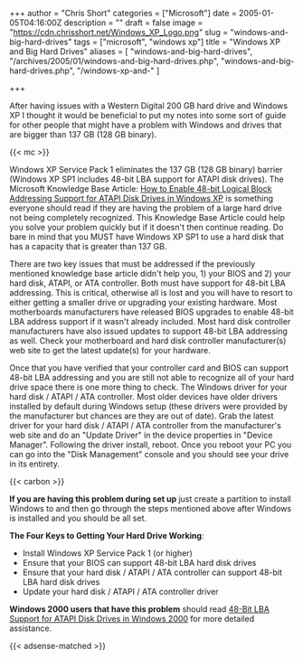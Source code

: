 +++
author = "Chris Short"
categories = ["Microsoft"]
date = 2005-01-05T04:16:00Z
description = ""
draft = false
image = "https://cdn.chrisshort.net/Windows_XP_Logo.png"
slug = "windows-and-big-hard-drives"
tags = ["microsoft", "windows xp"]
title = "Windows XP and Big Hard Drives"
aliases = [
    "windows-and-big-hard-drives",
    "/archives/2005/01/windows-and-big-hard-drives.php",
    "windows-and-big-hard-drives.php",
    "/windows-xp-and-"
    ]

+++

After having issues with a Western Digital 200 GB hard drive and Windows XP I thought it would be beneficial to put my notes into some sort of guide for other people that might have a problem with Windows and drives that are bigger than 137 GB (128 GB binary).

{{< mc >}}

Windows XP Service Pack 1 eliminates the 137 GB (128 GB binary) barrier (Windows XP SP1 includes 48-bit LBA support for ATAPI disk drives). The Microsoft Knowledge Base Article: [How to Enable 48-bit Logical Block Addressing Support for ATAPI Disk Drives in Windows XP](https://support.microsoft.com/en-us/kb/303013) is something everyone should read if they are having the problem of a large hard drive not being completely recognized. This Knowledge Base Article could help you solve your problem quickly but if it doesn't then continue reading. Do bare in mind that you MUST have Windows XP SP1 to use a hard disk that has a capacity that is greater than 137 GB.

There are two key issues that must be addressed if the previously mentioned knowledge base article didn't help you, 1) your BIOS and 2) your hard disk, ATAPI, or ATA controller. Both must have support for 48-bit LBA addressing. This is critical, otherwise all is lost and you will have to resort to either getting a smaller drive or upgrading your existing hardware. Most motherboards manufacturers have released BIOS upgrades to enable 48-bit LBA address support if it wasn't already included. Most hard disk controller manufacturers have also issued updates to support 48-bit LBA addressing as well. Check your motherboard and hard disk controller manufacturer(s) web site to get the latest update(s) for your hardware.

Once that you have verified that your controller card and BIOS can support 48-bit LBA addressing and you are still not able to recognize all of your hard drive space there is one more thing to check. The Windows driver for your hard disk / ATAPI / ATA controller. Most older devices have older drivers installed by default during Windows setup (these drivers were provided by the manufacturer but chances are they are out of date). Grab the latest driver for your hard disk / ATAPI / ATA controller from the manufacturer's web site and do an "Update Driver" in the device properties in "Device Manager". Following the driver install, reboot. Once you reboot your PC you can go into the "Disk Management" console and you should see your drive in its entirety.

{{< carbon >}}

**If you are having this problem during set up** just create a partition to install Windows to and then go through the steps mentioned above after Windows is installed and you should be all set.

**The Four Keys to Getting Your Hard Drive Working**:

* Install Windows XP Service Pack 1 (or higher)
* Ensure that your BIOS can support 48-bit LBA hard disk drives
* Ensure that your hard disk / ATAPI / ATA controller can support 48-bit LBA hard disk drives
* Update your hard disk / ATAPI / ATA controller driver

**Windows 2000 users that have this problem** should read [48-Bit LBA Support for ATAPI Disk Drives in Windows 2000](https://support.microsoft.com/en-us/kb/305098) for more detailed assistance.

{{< adsense-matched >}}